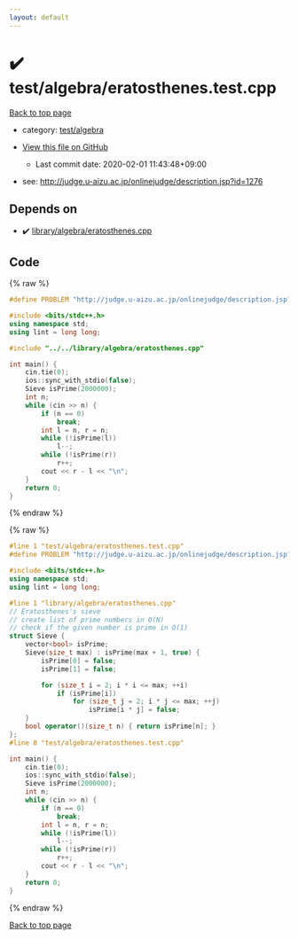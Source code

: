 ```yaml
---
layout: default
---
```


<!-- mathjax config similar to math.stackexchange -->
<script type="text/javascript" async
  src="https://cdnjs.cloudflare.com/ajax/libs/mathjax/2.7.5/MathJax.js?config=TeX-MML-AM_CHTML">
</script>
<script type="text/x-mathjax-config">
  MathJax.Hub.Config({
    TeX: { equationNumbers: { autoNumber: "AMS" }},
    tex2jax: {
      inlineMath: [ ['$','$'] ],
      processEscapes: true
    },
    "HTML-CSS": { matchFontHeight: false },
    displayAlign: "left",
    displayIndent: "2em"
  });
</script>

<script type="text/javascript" src="https://cdnjs.cloudflare.com/ajax/libs/jquery/3.4.1/jquery.min.js"></script>
<script src="https://cdn.jsdelivr.net/npm/jquery-balloon-js@1.1.2/jquery.balloon.min.js" integrity="sha256-ZEYs9VrgAeNuPvs15E39OsyOJaIkXEEt10fzxJ20+2I=" crossorigin="anonymous"></script>
<script type="text/javascript" src="../../../assets/js/copy-button.js"></script>
<link rel="stylesheet" href="../../../assets/css/copy-button.css" />


# :heavy_check_mark: test/algebra/eratosthenes.test.cpp

<a href="../../../index.html">Back to top page</a>

* category: <a href="../../../index.html#c499b7fa4489ae69771eea179f185e77">test/algebra</a>
* <a href="{{ site.github.repository_url }}/blob/master/test/algebra/eratosthenes.test.cpp">View this file on GitHub</a>
    - Last commit date: 2020-02-01 11:43:48+09:00


* see: <a href="http://judge.u-aizu.ac.jp/onlinejudge/description.jsp?id=1276">http://judge.u-aizu.ac.jp/onlinejudge/description.jsp?id=1276</a>


## Depends on

* :heavy_check_mark: <a href="../../../library/library/algebra/eratosthenes.cpp.html">library/algebra/eratosthenes.cpp</a>


## Code

<a id="unbundled"></a>
{% raw %}
```cpp
#define PROBLEM "http://judge.u-aizu.ac.jp/onlinejudge/description.jsp?id=1276"

#include <bits/stdc++.h>
using namespace std;
using lint = long long;

#include "../../library/algebra/eratosthenes.cpp"

int main() {
    cin.tie(0);
    ios::sync_with_stdio(false);
    Sieve isPrime(2000000);
    int n;
    while (cin >> n) {
        if (n == 0)
            break;
        int l = n, r = n;
        while (!isPrime(l))
            l--;
        while (!isPrime(r))
            r++;
        cout << r - l << "\n";
    }
    return 0;
}
```
{% endraw %}

<a id="bundled"></a>
{% raw %}
```cpp
#line 1 "test/algebra/eratosthenes.test.cpp"
#define PROBLEM "http://judge.u-aizu.ac.jp/onlinejudge/description.jsp?id=1276"

#include <bits/stdc++.h>
using namespace std;
using lint = long long;

#line 1 "library/algebra/eratosthenes.cpp"
// Eratosthenes's sieve
// create list of prime numbers in O(N)
// check if the given number is prime in O(1)
struct Sieve {
    vector<bool> isPrime;
    Sieve(size_t max) : isPrime(max + 1, true) {
        isPrime[0] = false;
        isPrime[1] = false;

        for (size_t i = 2; i * i <= max; ++i)
            if (isPrime[i])
                for (size_t j = 2; i * j <= max; ++j)
                    isPrime[i * j] = false;
    }
    bool operator()(size_t n) { return isPrime[n]; }
};
#line 8 "test/algebra/eratosthenes.test.cpp"

int main() {
    cin.tie(0);
    ios::sync_with_stdio(false);
    Sieve isPrime(2000000);
    int n;
    while (cin >> n) {
        if (n == 0)
            break;
        int l = n, r = n;
        while (!isPrime(l))
            l--;
        while (!isPrime(r))
            r++;
        cout << r - l << "\n";
    }
    return 0;
}

```
{% endraw %}

<a href="../../../index.html">Back to top page</a>

